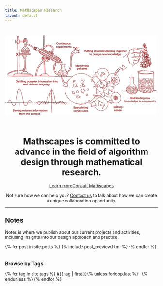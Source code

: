 ```yaml
---
title: Mathscapes Research
layout: default
---
```


<img class="animated fadeInDown" src="/assets/images/process.svg" style="margin-bottom: 2em; margin-top: 2em; max-width: 500px;">

<center>
<h1 class="animated fadeInDown">Mathscapes is committed to advance in the field of algorithm design through mathematical research.</h1>
</center>

<!-- <center>
<p style="max-width:650px;">Based in Bangalore, Mathscapes study and design algorithms for computational problems. We see algorithmic complexity more than just space and time; and examine how maths may be used to discover and build on other possible parameters that contribute to this complexity.</p>
</center> -->


<center class="animated fadeIn delay-1s">
<a class="btn" href="about">Learn more</a><a class="primary-btn" href="about">Consult Mathscapes <ion-icon name="arrow-round-forward" style="color:white;"></ion-icon></a><br/>
<p class="tertiary">Not sure how we can help you? <ion-icon name="mail"></ion-icon> <a href="mailto: hello@mathscapes.xyz">Contact us</a> to talk about how we can create a unique collaboration opportunity.</p>
</center>

<hr/>

## <ion-icon name="list-box"></ion-icon> Notes
<p style="max-width: 500px;">Notes is where we publish about our current projects and activities, including insights into our design approach and practice.</p>

<div class="posts">
<table style="width=100%">
  {% for post in site.posts %}
    {% include post_preview.html %}
  {% endfor %}
</table>
</div>

### <ion-icon name="pricetags"></ion-icon> Browse by Tags

<div>
{% for tag in site.tags %}
  <a href="{{ site.baseurl }}/notes/tag/{{ tag | first | downcase }}">#{{ tag | first }}</a>{% unless forloop.last %} &nbsp; {% endunless %}
{% endfor %}
</div>

<!-- ## Authors

<div>
{% for author in site.authors %}
  <a href="{{ author.url }}">{{ author.name }}</a>{% unless forloop.last %} &nbsp; {% endunless %}
{% endfor %}
</div> -->